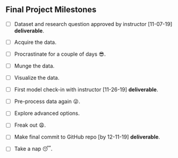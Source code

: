 Final Project Milestones
------

- [ ] Dataset and research question approved by instructor [11-07-19] __deliverable__.
- [ ] Acquire the data. 
- [ ] Procrastinate for a couple of days 😎. 
- [ ] Munge the data. 
- [ ] Visualize the data. 
- [ ] First model check-in with instructor [11-26-19] __deliverable__.
- [ ] Pre-process data again 😜.
- [ ] Explore advanced options.
- [ ] Freak out 😩. 
- [ ] Make final commit to GitHub repo [by 12-11-19] __deliverable__.
- [ ] Take a nap 😴.


